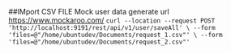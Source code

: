 ##IMport CSV FILE
Mock user data generate url
https://www.mockaroo.com/
``
curl --location --request POST 'http://localhost:9191/rest/api/v1/user/saveAll' \
--form 'files=@"/home/ubuntudev/Documents/request_1.csv"' \
--form 'files=@"/home/ubuntudev/Documents/request_2.csv"'
``




